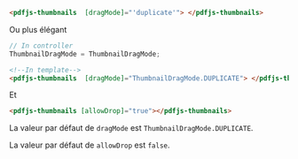 ```html
<pdfjs-thumbnails  [dragMode]="'duplicate'"> </pdfjs-thumbnails>
```
Ou plus élégant

```typescript
// In controller
ThumbnailDragMode = ThumbnailDragMode;
```
```html
<!--In template-->
<pdfjs-thumbnails  [dragMode]="ThumbnailDragMode.DUPLICATE"> </pdfjs-thumbnails>
```

Et 

```html
<pdfjs-thumbnails [allowDrop]="true"></pdfjs-thumbnails>
```

La valeur par défaut de `dragMode` est `ThumbnailDragMode.DUPLICATE`.

La valeur par défaut de `allowDrop` est `false`.    

